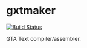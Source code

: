 # gxtmaker

[![Build Status](https://travis-ci.org/whampson/gxtmaker.svg?branch=dev)](https://travis-ci.org/thehambone93/gxtmaker)

GTA Text compiler/assembler.
